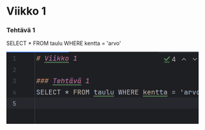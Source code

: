 # Viikko 1

### Tehtävä 1
SELECT * FROM taulu WHERE kentta = 'arvo'

![kuvakaappaus](screenshot1.png)


